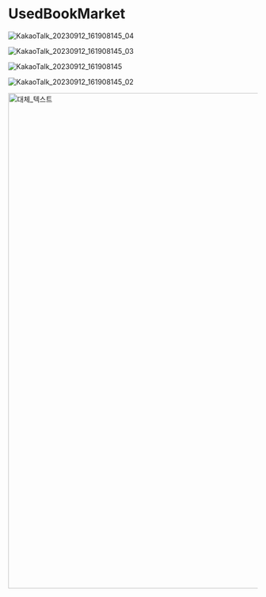 # UsedBookMarket
![KakaoTalk_20230912_161908145_04](https://github.com/HojinLim/UsedBookMarket/assets/69897998/84ebcf2b-e60d-469a-ad17-3ecc077126f8)

![KakaoTalk_20230912_161908145_03](https://github.com/HojinLim/UsedBookMarket/assets/69897998/45ae9e08-09da-463d-9214-f438541c5312)

![KakaoTalk_20230912_161908145](https://github.com/HojinLim/UsedBookMarket/assets/69897998/1a5b2092-8b92-4be7-b210-927489165c44)

![KakaoTalk_20230912_161908145_02](https://github.com/HojinLim/UsedBookMarket/assets/69897998/dfc965b4-c5de-4a4b-9ea2-c7cc10e99811)


<img src="https://github.com/HojinLim/UsedBookMarket/assets/69897998/dfc965b4-c5de-4a4b-9ea2-c7cc10e99811" alt="대체_텍스트" width="700" height="1000">
